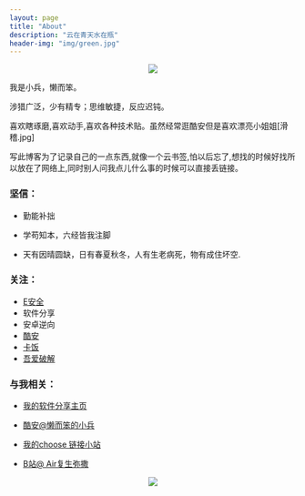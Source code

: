 ```yaml
---
layout: page
title: "About"
description: "云在青天水在瓶"
header-img: "img/green.jpg"
---
```





<center>
    <p><img src="http://img2.touxiang.cn/file/20160125/93e998bc10a9f02b91dea30d1ed6d4bf.jpg" align="center"></p>
</center>  

我是小兵，懒而笨。

涉猎广泛，少有精专；思维敏捷，反应迟钝。

喜欢瞎琢磨,喜欢动手,喜欢各种技术贴。虽然经常逛酷安但是喜欢漂亮小姐姐[滑稽.jpg]     

写此博客为了记录自己的一点东西,就像一个云书签,怕以后忘了,想找的时候好找所以放在了网络上,同时别人问我点儿什么事的时候可以直接丢链接。 
  
### 坚信： 
   
- 勤能补拙   

- 学苟知本，六经皆我注脚 
  
- 天有因晴圆缺，日有春夏秋冬，人有生老病死，物有成住坏空.  


### 关注： 

- [E安全](https://www.easyaq.com/)
- 软件分享
- 安卓逆向     
- [酷安](https://www.coolapk.com/)
- [卡饭](http://bbs.kafan.cn/)
- [吾爱破解](http://www.52pojie.cn/)

### 与我相关： 

- [我的软件分享主页](http://xiaobing211314.ys168.com/)      

- [酷安@懒而笨的小兵](https://www.coolapk.com/u/849427)   

- [我的choose 链接小站](http://choose.sxl.cn)   
- [B站@ Air复生弥撒](https://space.bilibili.com/24869294?from=search&seid=4175265645447034235#!/)




<center>
    <p><img src="http://easyread.ph.126.net/b9Bigob7TjH6GXgBDnrj2Q==/7916967505106579244.gif" align="center"></p>
</center>






